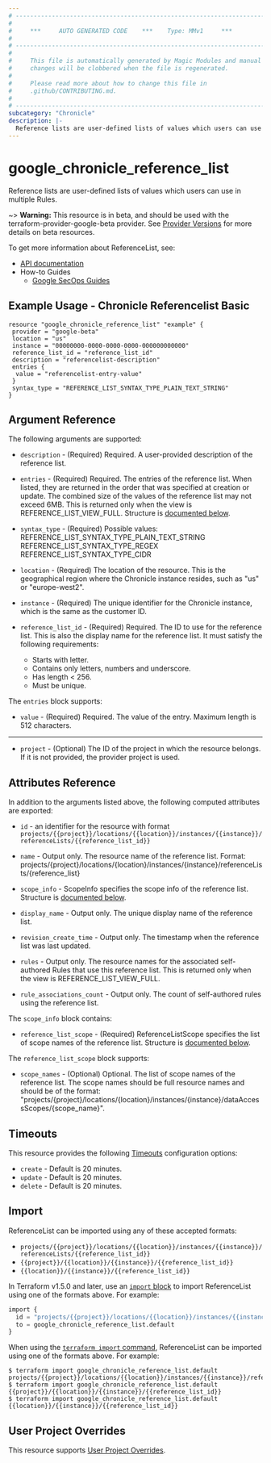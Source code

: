 ```yaml
---
# ----------------------------------------------------------------------------
#
#     ***     AUTO GENERATED CODE    ***    Type: MMv1     ***
#
# ----------------------------------------------------------------------------
#
#     This file is automatically generated by Magic Modules and manual
#     changes will be clobbered when the file is regenerated.
#
#     Please read more about how to change this file in
#     .github/CONTRIBUTING.md.
#
# ----------------------------------------------------------------------------
subcategory: "Chronicle"
description: |-
  Reference lists are user-defined lists of values which users can use in multiple Rules.
---
```


# google_chronicle_reference_list

Reference lists are user-defined lists of values which users can use in multiple Rules.

~> **Warning:** This resource is in beta, and should be used with the terraform-provider-google-beta provider.
See [Provider Versions](https://terraform.io/docs/providers/google/guides/provider_versions.html) for more details on beta resources.

To get more information about ReferenceList, see:

* [API documentation](https://cloud.google.com/chronicle/docs/reference/rest/v1alpha/projects.locations.instances.referenceLists)
* How-to Guides
    * [Google SecOps Guides](https://cloud.google.com/chronicle/docs/secops/secops-overview)

## Example Usage - Chronicle Referencelist Basic


```hcl
resource "google_chronicle_reference_list" "example" {
 provider = "google-beta"
 location = "us"
 instance = "00000000-0000-0000-0000-000000000000"
 reference_list_id = "reference_list_id"
 description = "referencelist-description"
 entries {
  value = "referencelist-entry-value"
 }
 syntax_type = "REFERENCE_LIST_SYNTAX_TYPE_PLAIN_TEXT_STRING"
}
```

## Argument Reference

The following arguments are supported:


* `description` -
  (Required)
  Required. A user-provided description of the reference list.

* `entries` -
  (Required)
  Required. The entries of the reference list.
  When listed, they are returned in the order that was specified at creation
  or update. The combined size of the values of the reference list may not
  exceed 6MB.
  This is returned only when the view is REFERENCE_LIST_VIEW_FULL.
  Structure is [documented below](#nested_entries).

* `syntax_type` -
  (Required)
  Possible values:
  REFERENCE_LIST_SYNTAX_TYPE_PLAIN_TEXT_STRING
  REFERENCE_LIST_SYNTAX_TYPE_REGEX
  REFERENCE_LIST_SYNTAX_TYPE_CIDR

* `location` -
  (Required)
  The location of the resource. This is the geographical region where the Chronicle instance resides, such as "us" or "europe-west2".

* `instance` -
  (Required)
  The unique identifier for the Chronicle instance, which is the same as the customer ID.

* `reference_list_id` -
  (Required)
  Required. The ID to use for the reference list. This is also the display name for
  the reference list. It must satisfy the following requirements:
  - Starts with letter.
  - Contains only letters, numbers and underscore.
  - Has length < 256.
  - Must be unique.


<a name="nested_entries"></a>The `entries` block supports:

* `value` -
  (Required)
  Required. The value of the entry. Maximum length is 512 characters.

- - -


* `project` - (Optional) The ID of the project in which the resource belongs.
    If it is not provided, the provider project is used.


## Attributes Reference

In addition to the arguments listed above, the following computed attributes are exported:

* `id` - an identifier for the resource with format `projects/{{project}}/locations/{{location}}/instances/{{instance}}/referenceLists/{{reference_list_id}}`

* `name` -
  Output only. The resource name of the reference list.
  Format:
  projects/{project}/locations/{location}/instances/{instance}/referenceLists/{reference_list}

* `scope_info` -
  ScopeInfo specifies the scope info of the reference list.
  Structure is [documented below](#nested_scope_info).

* `display_name` -
  Output only. The unique display name of the reference list.

* `revision_create_time` -
  Output only. The timestamp when the reference list was last updated.

* `rules` -
  Output only. The resource names for the associated self-authored Rules that use this
  reference list.
  This is returned only when the view is REFERENCE_LIST_VIEW_FULL.

* `rule_associations_count` -
  Output only. The count of self-authored rules using the reference list.


<a name="nested_scope_info"></a>The `scope_info` block contains:

* `reference_list_scope` -
  (Required)
  ReferenceListScope specifies the list of scope names of the reference list.
  Structure is [documented below](#nested_scope_info_reference_list_scope).


<a name="nested_scope_info_reference_list_scope"></a>The `reference_list_scope` block supports:

* `scope_names` -
  (Optional)
  Optional. The list of scope names of the reference list. The scope names should be
  full resource names and should be of the format:
  "projects/{project}/locations/{location}/instances/{instance}/dataAccessScopes/{scope_name}".

## Timeouts

This resource provides the following
[Timeouts](https://developer.hashicorp.com/terraform/plugin/sdkv2/resources/retries-and-customizable-timeouts) configuration options:

- `create` - Default is 20 minutes.
- `update` - Default is 20 minutes.
- `delete` - Default is 20 minutes.

## Import


ReferenceList can be imported using any of these accepted formats:

* `projects/{{project}}/locations/{{location}}/instances/{{instance}}/referenceLists/{{reference_list_id}}`
* `{{project}}/{{location}}/{{instance}}/{{reference_list_id}}`
* `{{location}}/{{instance}}/{{reference_list_id}}`


In Terraform v1.5.0 and later, use an [`import` block](https://developer.hashicorp.com/terraform/language/import) to import ReferenceList using one of the formats above. For example:

```tf
import {
  id = "projects/{{project}}/locations/{{location}}/instances/{{instance}}/referenceLists/{{reference_list_id}}"
  to = google_chronicle_reference_list.default
}
```

When using the [`terraform import` command](https://developer.hashicorp.com/terraform/cli/commands/import), ReferenceList can be imported using one of the formats above. For example:

```
$ terraform import google_chronicle_reference_list.default projects/{{project}}/locations/{{location}}/instances/{{instance}}/referenceLists/{{reference_list_id}}
$ terraform import google_chronicle_reference_list.default {{project}}/{{location}}/{{instance}}/{{reference_list_id}}
$ terraform import google_chronicle_reference_list.default {{location}}/{{instance}}/{{reference_list_id}}
```

## User Project Overrides

This resource supports [User Project Overrides](https://registry.terraform.io/providers/hashicorp/google/latest/docs/guides/provider_reference#user_project_override).
